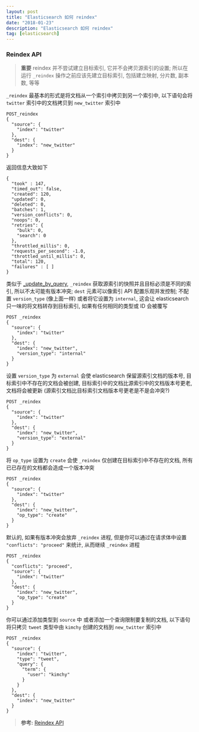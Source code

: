 ```yaml
---
layout: post
title: "Elasticsearch 如何 reindex"
date: "2018-01-23"
description: "Elasticsearch 如何 reindex"
tag: [elasticsearch]
---
```


### Reindex API
> **重要**
reindex 并不尝试建立目标索引, 它并不会拷贝源索引的设置; 所以在运行 `_reindex` 操作之前应该先建立目标索引, 包括建立映射, 分片数, 副本数, 等等

`_reindex` 最基本的形式是将文档从一个索引中拷贝到另一个索引中, 以下语句会将 `twitter` 索引中的文档拷贝到 `new_twitter` 索引中
```
POST_reindex
{
  "source": {
    "index": "twitter"
  },
  "dest": {
    "index": "new_twitter"
  }
}
```
返回信息大致如下
```
{
  "took" : 147,
  "timed_out": false,
  "created": 120,
  "updated": 0,
  "deleted": 0,
  "batches": 1,
  "version_conflicts": 0,
  "noops": 0,
  "retries": {
    "bulk": 0,
    "search": 0
  },
  "throttled_millis": 0,
  "requests_per_second": -1.0,
  "throttled_until_millis": 0,
  "total": 120,
  "failures" : [ ]
}
```
类似于 [_update_by_query](https://www.elastic.co/guide/en/elasticsearch/reference/current/docs-update-by-query.html),  `_reindex` 获取源索引的快照并且目标必须是不同的索引, 所以不太可能有版本冲突; `dest` 元素可以像索引 API 配置乐观并发控制; 不配置 `version_type` (像上面一样) 或者将它设置为 `internal`, 这会让 elasticsearch 只一味的将文档转存到目标索引, 如果有任何相同的类型或 ID 会被覆写
```
POST _reindex
{
  "source": {
    "index": "twitter"
  },
  "dest": {
    "index": "new_twitter",
    "version_type": "internal"
  }
}
```
设置 `version_type` 为 `external` 会使 elasticsearch 保留源索引文档的版本号, 目标索引中不存在的文档会被创建, 目标索引中的文档比源索引中的文档版本号更老, 文档将会被更新 (源索引文档比目标索引文档版本号更老是不是会冲突?)
```
POST _reindex
{
  "source": {
    "index": "twitter"
  },
  "dest": {
    "index": "new_twitter",
    "version_type": "external"
  }
}
```
将 `op_type` 设置为 `create` 会使 `_reindex` 仅创建在目标索引中不存在的文档, 所有已已存在的文档都会造成一个版本冲突
```
POST _reindex
{
  "source": {
    "index": "twitter"
  },
  "dest": {
    "index": "new_twitter",
    "op_type": "create"
  }
}
```
默认的, 如果有版本冲突会放弃 `_reindex` 进程, 但是你可以通过在请求体中设置 `"conflicts": "proceed"` 来统计, 从而继续 `_reindex` 进程
```
POST _reindex
{
  "conflicts": "proceed",
  "source": {
    "index": "twitter"
  },
  "dest": {
    "index": "new_twitter",
    "op_type": "create"
  }
}
```
你可以通过添加类型到 `source` 中 或者添加一个查询限制要复制的文档, 以下语句将只拷贝 `tweet` 类型中由 `kimchy` 创建的文档到 `new_twitter` 索引中
```
POST _reindex
{
  "source": {
    "index": "twitter",
    "type": "tweet",
    "query": {
      "term": {
        "user": "kimchy"
      }
    }
  },
  "dest": {
    "index": "new_twitter"
  }
}
```

>**参考:**
[Reindex API](https://www.elastic.co/guide/en/elasticsearch/reference/current/docs-reindex.html)
